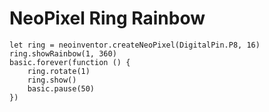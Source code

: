 
# NeoPixel Ring Rainbow

```blocks
let ring = neoinventor.createNeoPixel(DigitalPin.P8, 16)
ring.showRainbow(1, 360)
basic.forever(function () {
    ring.rotate(1)
    ring.show()
    basic.pause(50)
})
```
